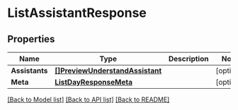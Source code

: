 # ListAssistantResponse

## Properties

Name | Type | Description | Notes
------------ | ------------- | ------------- | -------------
**Assistants** | [**[]PreviewUnderstandAssistant**](preview.understand.assistant.md) |  | [optional] 
**Meta** | [**ListDayResponseMeta**](ListDayResponse_meta.md) |  | [optional] 

[[Back to Model list]](../README.md#documentation-for-models) [[Back to API list]](../README.md#documentation-for-api-endpoints) [[Back to README]](../README.md)


